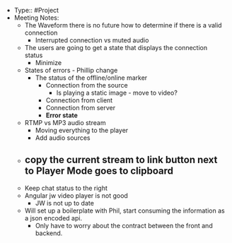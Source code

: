 - Type:: #Project
- Meeting Notes:
    - The Waveform there is no future how to determine if there is a valid connection
        - Interrupted connection vs muted audio
    - The users are going to get a state that displays the connection status
        - Minimize 
    - States of errors - Phillip change 
        - The status of the offline/online marker
            - Connection from the source
                - Is playing a static image - move to video?
            - Connection from client
            - Connection from server
            - **Error state**
    - RTMP vs MP3 audio stream
        - Moving everything to the player
        - Add audio sources
    - ## copy the current stream to link button next to Player Mode goes to clipboard
    - Keep chat status to the right 
    - Angular jw video player is not good
        - JW is not up to date
    - Will set up a boilerplate with Phil, start consuming the information as a json encoded api. 
        - Only have to worry about the contract between the front and backend.

